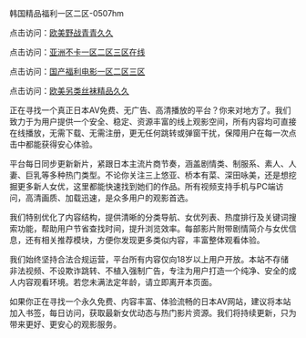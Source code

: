 韩国精品福利一区二区-0507hm


点击访问：<a href="https://gfd-5xg.pages.dev/">欧美野战青青久久</a>

点击访问：<a href="https://fdhf-454.pages.dev/">亚洲不卡一区二区三区在线</a>

点击访问：<a href="https://bered.pages.dev/">国产福利电影一区二区三区</a>

点击访问：<a href="https://rtj-3zo.pages.dev/">欧美另类丝袜精品久久</a>


正在寻找一个真正日本AV免费、无广告、高清播放的平台？你来对地方了。我们致力于为用户提供一个安全、稳定、资源丰富的线上观影空间，所有内容均可直接在线播放，无需下载、无需注册，更无任何跳转或弹窗干扰，保障用户在每一次点击中都能获得安心体验。

平台每日同步更新新片，紧跟日本主流片商节奏，涵盖剧情类、制服系、素人、人妻、巨乳等多种热门类型。不论你关注三上悠亚、桥本有菜、深田咏美，还是想挖掘更多新人女优，这里都能快速找到她们的作品。所有视频支持手机与PC端访问，高清画质、加载迅速，是众多用户的观影首选。

我们特别优化了内容结构，提供清晰的分类导航、女优列表、热度排行及关键词搜索功能，帮助用户节省查找时间，提升浏览效率。每部影片附带剧情简介与女优信息，还有相关推荐模块，方便你发现更多类似内容，丰富整体观看体验。

我们始终坚持合法合规运营，平台所有内容仅向18岁以上用户开放。本站不存储非法视频、不设欺诈跳转、不植入强制广告，专注为用户打造一个纯净、安全的成人内容观看环境。若您未满法定年龄，请立即离开本页面。

如果你正在寻找一个永久免费、内容丰富、体验流畅的日本AV网站，建议将本站加入书签，每日访问，获取最新女优动态与热门影片资源。我们将持续更新，只为带来更好、更安心的观影服务。


<span style="display:none;">[Canonical link](https://github.com/yy3652/771103 ）</span>
